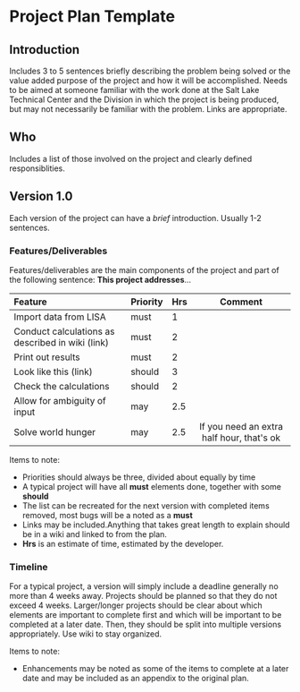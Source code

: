 # Project Plan Template

## Introduction

Includes 3 to 5 sentences briefly describing the problem being solved or the value added purpose of the project and how it will be accomplished. Needs to be aimed at someone familiar with the work done at the Salt Lake Technical Center and the Division in which the project is being produced, but may not necessarily be familiar with the problem. Links are appropriate.

## Who

Includes a list of those involved on the project and clearly defined responsiblities.

## Version 1.0

Each version of the project can have a *brief* introduction. Usually 1-2 sentences. 

### Features/Deliverables

Features/deliverables are the main components of the project and part of the following sentence: **This project addresses**...

| Feature | Priority |Hrs| Comment |
| :----------------------------------- |:-----|:-----| :-----------------------------------:|
| Import data from LISA |must|1||
| Conduct calculations as described in wiki (link)|must|2||
| Print out results |must|2||
| Look like this (link) |should|3||
| Check the calculations |should|2||
| Allow for ambiguity of input |may|2.5||
| Solve world hunger |may|2.5| If you need an extra half hour, that's ok|

Items to note:
* Priorities should always be three, divided about equally by time
* A typical project will have all **must** elements done, together with some **should**
* The list can be recreated for the next version with completed items removed, most bugs will be a noted as a **must**
* Links may be included.Anything that takes great length to explain should be in a wiki and linked to from the plan.
* **Hrs** is an estimate of time, estimated by the developer. 

### Timeline

For a typical project, a version will simply include a deadline generally no more than 4 weeks away. Projects should be planned so that they do not exceed 4 weeks. Larger/longer projects should be clear about which elements are important to complete first and which will be important to be completed at a later date. Then, they should be split into multiple versions appropriately. Use wiki to stay organized.

Items to note:
* Enhancements may be noted as some of the items to complete at a later date and may be included as an appendix to the original plan.
